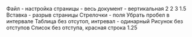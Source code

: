 Файл - настройка страницы - весь документ - вертикальная 2 2 3 1.5
Вставка - разрыв страницы
Стрелочки - поля
Убрать пробел в интервале
Таблица без отсутоп, интревал - одинарный
Рисунок без отступов
Список без отступа, красная строка 1.25